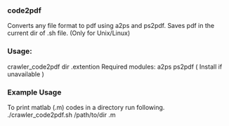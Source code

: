 ### code2pdf
Converts any file format to pdf using a2ps and ps2pdf. Saves pdf in the current dir of .sh file. (Only for Unix/Linux)
### Usage:
 crawler_code2pdf dir .extention
 Required modules: 
   a2ps 
   ps2pdf
   ( Install if unavailable )

### Example Usage
 To print matlab (.m) codes in a directory run following.
./crawler_code2pdf.sh /path/to/dir    .m
